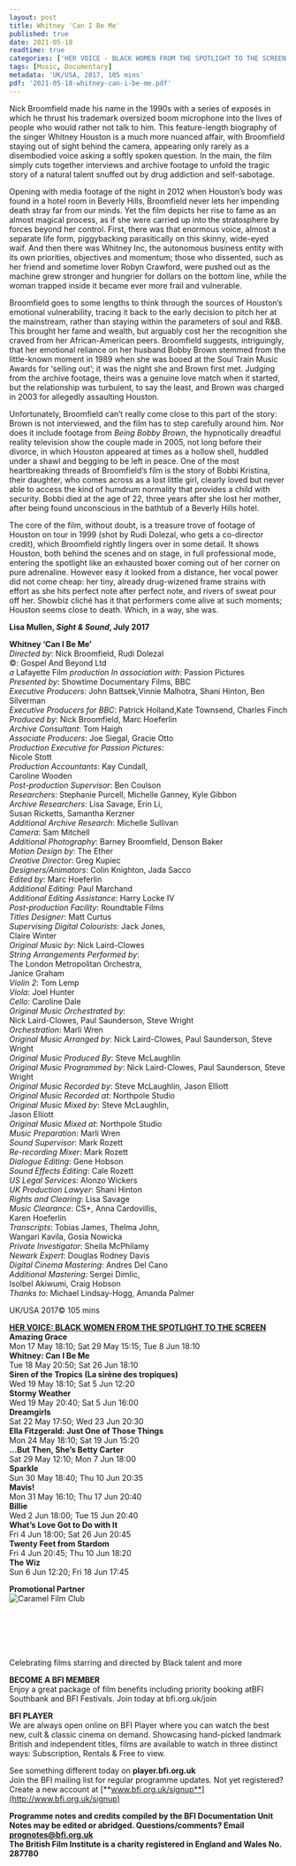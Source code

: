```yaml
---
layout: post
title: Whitney 'Can I Be Me'
published: true
date: 2021-05-18
readtime: true
categories: ['HER VOICE - BLACK WOMEN FROM THE SPOTLIGHT TO THE SCREEN']
tags: [Music, Documentary]
metadata: 'UK/USA, 2017, 105 mins'
pdf: '2021-05-18-whitney-can-i-be-me.pdf'
---
```

Nick Broomfield made his name in the 1990s with a series of exposés in which he thrust his trademark oversized boom microphone into the lives of people who would rather not talk to him. This feature-length biography of the singer Whitney Houston is a much more nuanced affair, with Broomfield staying out of sight behind the camera, appearing only rarely as a disembodied voice asking a softly spoken question. In the main, the film simply cuts together interviews and archive footage to unfold the tragic story of a natural talent snuffed out by drug addiction and self-sabotage.

Opening with media footage of the night in 2012 when Houston’s body was found in a hotel room in Beverly Hills, Broomfield never lets her impending death stray far from our minds. Yet the film depicts her rise to fame as an almost magical process, as if she were carried up into the stratosphere by forces beyond her control. First, there was that enormous voice, almost a separate life form, piggybacking parasitically on this skinny, wide-eyed waif. And then there was Whitney Inc, the autonomous business entity with its own priorities, objectives and momentum; those who dissented, such as her friend and sometime lover Robyn Crawford, were pushed out as the machine grew stronger and hungrier for dollars on the bottom line, while the woman trapped inside it became ever more frail and vulnerable.

Broomfield goes to some lengths to think through the sources of Houston’s emotional vulnerability, tracing it back to the early decision to pitch her at the mainstream, rather than staying within the parameters of soul and R&B. This brought her fame and wealth, but arguably cost her the recognition she craved from her African-American peers. Broomfield suggests, intriguingly, that her emotional reliance on her husband Bobby Brown stemmed from the little-known moment in 1989 when she was booed at the Soul Train Music Awards for ‘selling out’; it was the night she and Brown first met. Judging from the archive footage, theirs was a genuine love match when it started, but the relationship was turbulent, to say the least, and Brown was charged in 2003 for allegedly assaulting Houston.

Unfortunately, Broomfield can’t really come close to this part of the story: Brown is not interviewed, and the film has to step carefully around him. Nor does it include footage from _Being Bobby Brown_, the hypnotically dreadful reality television show the couple made in 2005, not long before their divorce, in which Houston appeared at times as a hollow shell, huddled under a shawl and begging to be left in peace. One of the most heartbreaking threads of Broomfield’s film is the story of Bobbi Kristina, their daughter, who comes across as a lost little girl, clearly loved but never able to access the kind of humdrum normality that provides a child with security. Bobbi died at the age of 22, three years after she lost her mother, after being found unconscious in the bathtub of a Beverly Hills hotel.

The core of the film, without doubt, is a treasure trove of footage of Houston on tour in 1999 (shot by Rudi Dolezal, who gets a co-director credit), which Broomfield rightly lingers over in some detail. It shows Houston, both behind the scenes and on stage, in full professional mode, entering the spotlight like an exhausted boxer coming out of her corner on pure adrenaline. However easy it looked from a distance, her vocal power did not come cheap: her tiny, already drug-wizened frame strains with effort as she hits perfect note after perfect note, and rivers of sweat pour off her. Showbiz cliché has it that performers come alive at such moments; Houston seems close to death. Which, in a way, she was.

**Lisa Mullen, _Sight & Sound_, July 2017**

**Whitney ‘Can I Be Me’**  
_Directed by_: Nick Broomfield, Rudi Dolezal  
©: Gospel And Beyond Ltd  
_a_ Lafayette Film _production_
_In association with_: Passion Pictures  
_Presented by_: Showtime Documentary Films, BBC  
_Executive Producers_: John Battsek,Vinnie Malhotra, Shani Hinton, Ben Silverman  
_Executive Producers for BBC_: Patrick Holland,Kate Townsend, Charles Finch  
_Produced by_: Nick Broomfield, Marc Hoeferlin  
_Archive Consultant_: Tom Haigh  
_Associate Producers_: Joe Siegal, Gracie Otto  
_Production Executive for Passion Pictures_:  
Nicole Stott  
_Production Accountants_: Kay Cundall,  
Caroline Wooden  
_Post-production Supervisor_: Ben Coulson  
_Researchers_: Stephanie Purcell, Michelle Ganney, Kyle Gibbon  
_Archive Researchers_: Lisa Savage, Erin Li,  
Susan Ricketts, Samantha Kerzner  
_Additional Archive Research_: Michelle Sullivan  
_Camera_: Sam Mitchell  
_Additional Photography_: Barney Broomfield, Denson Baker  
_Motion Design by_: The Ether  
_Creative Director_: Greg Kupiec  
_Designers/Animators_: Colin Knighton, Jada Sacco  
_Edited by_: Marc Hoeferlin  
_Additional Editing_: Paul Marchand  
_Additional Editing Assistance_: Harry Locke IV  
_Post-production Facility_: Roundtable Films  
_Titles Designer_: Matt Curtus  
_Supervising Digital Colourists_: Jack Jones,  
Claire Winter  
_Original Music by_: Nick Laird-Clowes  
_String Arrangements Performed by_:  
The London Metropolitan Orchestra,  
Janice Graham  
_Violin 2_: Tom Lemp  
_Viola_: Joel Hunter  
_Cello_: Caroline Dale  
_Original Music Orchestrated by_:  
Nick Laird-Clowes, Paul Saunderson, Steve Wright  
_Orchestration_: Marli Wren  
_Original Music Arranged by_: Nick Laird-Clowes, Paul Saunderson, Steve Wright  
_Original Music Produced By_: Steve McLaughlin  
_Original Music Programmed by_: Nick Laird-Clowes, Paul Saunderson, Steve Wright  
_Original Music Recorded by_: Steve McLaughlin, Jason Elliott  
_Original Music Recorded at_: Northpole Studio  
_Original Music Mixed by_: Steve McLaughlin,  
Jason Elliott  
_Original Music Mixed at_: Northpole Studio  
_Music Preparation_: Marli Wren  
_Sound Supervisor_: Mark Rozett  
_Re-recording Mixer_: Mark Rozett  
_Dialogue Editing_: Gene Hobson  
_Sound Effects Editing_: Cale Rozett  
_US Legal Services_: Alonzo Wickers  
_UK Production Lawyer_: Shani Hinton  
_Rights and Clearing_: Lisa Savage  
_Music Clearance_: CS+, Anna Cardovillis,  
Karen Hoeferlin  
_Transcripts_: Tobias James, Thelma John,  
Wangari Kavila, Gosia Nowicka  
_Private Investigator_: Sheila McPhilamy  
_Newark Expert_: Douglas Rodney Davis  
_Digital Cinema Mastering_: Andres Del Cano  
_Additional Mastering_: Sergei Dimlic,  
Isolbel Akiwumi, Craig Hobson  
_Thanks to_: Michael Lindsay-Hogg, Amanda Palmer

UK/USA 2017©  105 mins

**[HER VOICE: BLACK WOMEN FROM THE SPOTLIGHT TO THE SCREEN](https://whatson.bfi.org.uk/Online/default.asp?BOparam::WScontent::loadArticle::permalink=hervoice&BOparam::WScontent::loadArticle::context_id=)**<br>
**Amazing Grace**<br>
Mon 17 May 18:10; Sat 29 May 15:15; Tue 8 Jun 18:10<br>
**Whitney: Can I Be Me**<br>
Tue 18 May 20:50; Sat 26 Jun 18:10<br>
**Siren of the Tropics (La sirène des tropiques)**<br>
Wed 19 May 18:10; Sat 5 Jun 12:20<br>
**Stormy Weather**<br>
Wed 19 May 20:40; Sat 5 Jun 16:00<br>
**Dreamgirls**<br>
Sat 22 May 17:50; Wed 23 Jun 20:30<br>
**Ella Fitzgerald: Just One of Those Things**<br>
Mon 24 May 18:10; Sat 19 Jun 15:20<br>
**…But Then, She’s Betty Carter**<br>
Sat 29 May 12:10; Mon 7 Jun 18:00<br>
**Sparkle**<br>
Sun 30 May 18:40; Thu 10 Jun 20:35<br>
**Mavis!**<br>
Mon 31 May 16:10; Thu 17 Jun 20:40<br>
**Billie**<br>
Wed 2 Jun 18:00; Tue 15 Jun 20:40<br>
**What’s Love Got to Do with It**<br>
Fri 4 Jun 18:00; Sat 26 Jun 20:45<br>
**Twenty Feet from Stardom**<br>
Fri 4 Jun 20:45; Thu 10 Jun 18:20<br>
**The Wiz**<br>
Sun 6 Jun 12:20; Fri 18 Jun 17:45<br>

**Promotional Partner**<br>
<img style="float: left;" src="/img/partner/caramel-logo.jpg" alt="Caramel Film Club" title="Caramel Film Club">
<br><br><br><br><br><br>
<!-- ![Caramel Film Club](/img/partner/caramel-logo.jpg) -->
Celebrating films starring and directed by Black talent and more<br>

**BECOME A BFI MEMBER**  
 Enjoy a great package of film benefits including priority booking atBFI Southbank and BFI Festivals. Join today at bfi.org.uk/join  

**BFI PLAYER**  
 We are always open online on BFI Player where you can watch the best new, cult &amp; classic cinema on demand. Showcasing hand-picked landmark British and independent titles, films are available to watch in three distinct ways: Subscription, Rentals &amp; Free to view.  

See something different today on **player.bfi.org.uk**  
Join the BFI mailing list for regular programme updates. Not yet registered? Create a new account at [**www.bfi.org.uk/signup**](http://www.bfi.org.uk/signup)  

**Programme notes and credits compiled by the BFI Documentation Unit**<br>**Notes may be edited or abridged. Questions/comments? Email prognotes@bfi.org.uk**<br>**The British Film Institute is a charity registered in England and Wales No. 287780** 
